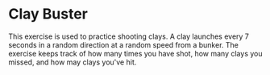 # Clay Buster

This exercise is used to practice shooting clays. A clay launches every 7 seconds in a random direction at a random speed from a bunker. The exercise keeps track of how many times you have shot, how many clays you missed, and how may clays you've hit.
